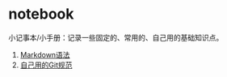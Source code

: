 # notebook
小记事本/小手册：记录一些固定的、常用的、自己用的基础知识点。

1. [Markdown语法](/Markdown语法.txt)
2. [自己用的Git规范](/自己用的Git规范.md)
